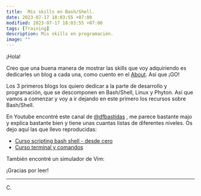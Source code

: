 ```yaml
---
title:  Mis skills en Bash/Shell. 
date: 2023-07-17 18:03:55 +07:00
modified: 2023-07-17 18:03:55 +07:00
tags: [Training]
description: Mis skills en programación.
image: ""
---
```



¡Hola!

Creo que una buena manera de mostrar las skills que voy adquiriendo es dedicarles un blog a cada una, como cuento en el <a href="https://misscarapan.dev/about/" target="_blank" rel="nofollow">About</a>. Así que ¡GO!

Los 3 primeros blogs los quiero dedicar a la parte de desarrollo y programación, que se descomponen en Bash/Shell, Linux y Phyton. Así que vamos a comenzar y voy a ir dejando en este primero los recursos sobre Bash/Shell.

En Youtube encontré este canal de <a href="https://www.youtube.com/@dfbastidas/" target="_blank" rel="nofollow">@dfbastidas</a> , me parece bastante majo y explica bastante bien y tiene unas cuantas listas de diferentes niveles. Os dejo aquí las que llevo reproducidas:
- <a href="https://youtube.com/playlist?list=PLDbrnXa6SAzWT41Yzkqs0H0ZySzowVwzd/" target="_blank" rel="nofollow">Curso scripting bash shell - desde cero</a>
- <a href="https://www.youtube.com/playlist?list=PLDbrnXa6SAzVAh9dOxTT2IMgT--zAWSN7/" target="_blank" rel="nofollow">Curso terminal y comandos</a>
 
También encontré un simulador de Vim:
 <a href="https://www.openvim.com/" target="_blank" rel="nofollow"></a>



¡Gracias por leer!
<hr>
 C.








